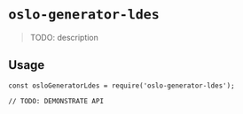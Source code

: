 # `oslo-generator-ldes`

> TODO: description

## Usage

```
const osloGeneratorLdes = require('oslo-generator-ldes');

// TODO: DEMONSTRATE API
```
